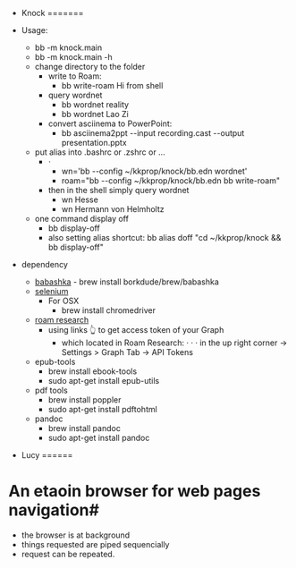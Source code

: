 - Knock
=======

- Usage:
    - bb -m knock.main
    - bb -m knock.main -h
    - change directory to the folder
        - write to Roam:
            - bb write-roam Hi from shell
        - query wordnet
            - bb wordnet reality
            - bb wordnet Lao Zi
        - convert asciinema to PowerPoint:
            - bb asciinema2ppt --input recording.cast --output presentation.pptx
    - put alias into .bashrc or .zshrc or ...
        - · 
            - wn='bb --config ~/kkprop/knock/bb.edn wordnet'
            - roam="bb --config ~/kkprop/knock/bb.edn bb write-roam"
        - then in the shell simply query wordnet 
            - wn Hesse
            - wn Hermann von Helmholtz 
    - one command display off
      - bb display-off
      - also setting alias shortcut: bb alias doff "cd ~/kkprop/knock && bb display-off" 
- dependency
    - [babashka](https://github.com/babashka/babashka/releases)
            - brew install borkdude/brew/babashka
    - [selenium](https://www.selenium.dev/)
        - For OSX
            - brew install chromedriver
    - [roam research](https://relemma-git-feat-frontdesk.roamresearch.com/)
        - using links 👆 to get access token of your Graph
          - which located in Roam Research: · · · in the up right corner -> Settings > Graph Tab -> API Tokens
    - epub-tools
        - brew install ebook-tools
        - sudo apt-get install epub-utils
    - pdf tools
        - brew install poppler 
        - sudo apt-get install pdftohtml
    - pandoc
        - brew install pandoc
        - sudo apt-get install pandoc

- Lucy
======

# An etaoin browser for web pages navigation#
  * the browser is at background
  * things requested are piped sequencially
  * request can be repeated.
  

